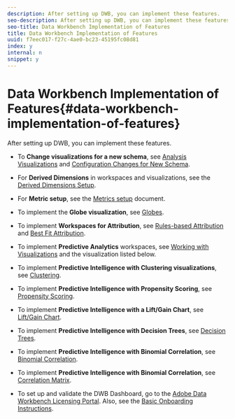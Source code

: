 ```yaml
---
description: After setting up DWB, you can implement these features.
seo-description: After setting up DWB, you can implement these features.
seo-title: Data Workbench Implementation of Features
title: Data Workbench Implementation of Features
uuid: f7eec017-f27c-4ae0-bc23-45195fc08d81
index: y
internal: n
snippet: y
---
```


# Data Workbench Implementation of Features{#data-workbench-implementation-of-features}

After setting up DWB, you can implement these features.

* To **Change visualizations for a new schema**, see [Analysis Visualizations](https://marketing.adobe.com/resources/help/en_US/insight/client/c_analysis_vis.html) and [Configuration Changes for New Schema](../../../home/dwb-implement-overview/dwb-implement-deliver/dwb-implement-config-new-schema.md#concept-9aced98e988b48ebbf9e6607c182d0de). 

* For **Derived Dimensions** in workspaces and visualizations, see the [Derived Dimensions Setup](../../../home/dwb-implement-overview/dwb-implement-deliver/dwb-implement-derived-dims.md#concept-19a5c554ac3e4bc9b86b9aaca5f8cad6). 

* For **Metric setup**, see the [Metrics setup](../../../home/dwb-implement-overview/dwb-implement-configure/dwb-implement-metric-setup.md#concept-f568a931db5b4b62b7b1e7827c7f7bf6) document. 

* To implement the **Globe visualization**, see [Globes](https://marketing.adobe.com/resources/help/en_US/insight/client/c_globes.html).

* To implement **Workspaces for Attribution**, see [Rules-based Attribution](https://marketing.adobe.com/resources/help/en_US/insight/client/c_rules_attrib.html) and [Best Fit Attribution](https://marketing.adobe.com/resources/help/en_US/insight/whatsnew/c_attrib_algorithmic.html#).

* To implement **Predictive Analytics** workspaces, see [Working with Visualizations](https://marketing.adobe.com/resources/help/en_US/insight/client/c_vis.html) and the visualization listed below. 

* To implement **Predictive Intelligence with Clustering visualizations**, see [Clustering](https://marketing.adobe.com/resources/help/en_US/insight/client/c_visitor_cluster.html). 

* To implement **Predictive Intelligence with Propensity Scoring**, see [Propensity Scoring](https://marketing.adobe.com/resources/help/en_US/insight/client/c_visitor_propensity.html). 

* To implement **Predictive Intelligence with a Lift/Gain Chart**, see [Lift/Gain Chart](https://marketing.adobe.com/resources/help/en_US/insight/client/c_propensity_gain_lift_chart.html). 

* To implement **Predictive Intelligence with Decision Trees**, see [Decision Trees](https://marketing.adobe.com/resources/help/en_US/insight/client/c_decision_trees.html). 

* To implement **Predictive Intelligence with Binomial Correlation**, see [Binomial Correlation](https://marketing.adobe.com/resources/help/en_US/insight/client/c_correlation_analysis.html). 

* To implement **Predictive Intelligence with Binomial Correlation**, see [Correlation Matrix](https://marketing.adobe.com/resources/help/en_US/insight/client/c_correlation_analysis.html).

* To set up and validate the DWB Dashboard, go to the [Adobe Data Workbench Licensing Portal](https://license.visualsciences.com/License/#documentation). Also, see the [Basic Onboarding Instructions](../../../home/dwb-implement-overview/dwb-implement-provision/dwb-implement-onboarding.md#concept-e93aba41b26a410f959c5ca7f8e33355).

